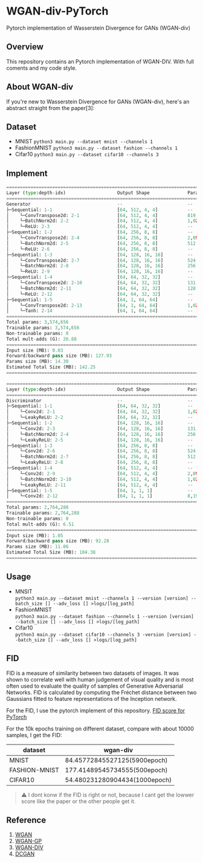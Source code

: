 # WGAN-div-PyTorch
Pytorch implementation of Wasserstein Divergence for GANs (WGAN-div)

## Overview
This repository contains an Pytorch implementation of WGAN-DIV.
With full coments and my code style.

## About WGAN-div
If you're new to Wasserstein Divergence for GANs (WGAN-div), here's an abstract straight from the paper[3]:


## Dataset 
- MNIST
`python3 main.py --dataset mnist --channels 1`
- FashionMNIST
`python3 main.py --dataset fashion --channels 1`
- Cifar10
`python3 main.py --dataset cifar10 --channels 3`

## Implement
```python
==========================================================================================
Layer (type:depth-idx)                   Output Shape              Param #
==========================================================================================
Generator                                --                        --
├─Sequential: 1-1                        [64, 512, 4, 4]           --
│    └─ConvTranspose2d: 2-1              [64, 512, 4, 4]           819,200
│    └─BatchNorm2d: 2-2                  [64, 512, 4, 4]           1,024
│    └─ReLU: 2-3                         [64, 512, 4, 4]           --
├─Sequential: 1-2                        [64, 256, 8, 8]           --
│    └─ConvTranspose2d: 2-4              [64, 256, 8, 8]           2,097,152
│    └─BatchNorm2d: 2-5                  [64, 256, 8, 8]           512
│    └─ReLU: 2-6                         [64, 256, 8, 8]           --
├─Sequential: 1-3                        [64, 128, 16, 16]         --
│    └─ConvTranspose2d: 2-7              [64, 128, 16, 16]         524,288
│    └─BatchNorm2d: 2-8                  [64, 128, 16, 16]         256
│    └─ReLU: 2-9                         [64, 128, 16, 16]         --
├─Sequential: 1-4                        [64, 64, 32, 32]          --
│    └─ConvTranspose2d: 2-10             [64, 64, 32, 32]          131,072
│    └─BatchNorm2d: 2-11                 [64, 64, 32, 32]          128
│    └─ReLU: 2-12                        [64, 64, 32, 32]          --
├─Sequential: 1-5                        [64, 1, 64, 64]           --
│    └─ConvTranspose2d: 2-13             [64, 1, 64, 64]           1,024
│    └─Tanh: 2-14                        [64, 1, 64, 64]           --
==========================================================================================
Total params: 3,574,656
Trainable params: 3,574,656
Non-trainable params: 0
Total mult-adds (G): 26.88
==========================================================================================
Input size (MB): 0.03
Forward/backward pass size (MB): 127.93
Params size (MB): 14.30
Estimated Total Size (MB): 142.25
==========================================================================================

==========================================================================================
Layer (type:depth-idx)                   Output Shape              Param #
==========================================================================================
Discriminator                            --                        --
├─Sequential: 1-1                        [64, 64, 32, 32]          --
│    └─Conv2d: 2-1                       [64, 64, 32, 32]          1,024
│    └─LeakyReLU: 2-2                    [64, 64, 32, 32]          --
├─Sequential: 1-2                        [64, 128, 16, 16]         --
│    └─Conv2d: 2-3                       [64, 128, 16, 16]         131,072
│    └─BatchNorm2d: 2-4                  [64, 128, 16, 16]         256
│    └─LeakyReLU: 2-5                    [64, 128, 16, 16]         --
├─Sequential: 1-3                        [64, 256, 8, 8]           --
│    └─Conv2d: 2-6                       [64, 256, 8, 8]           524,544
│    └─BatchNorm2d: 2-7                  [64, 256, 8, 8]           512
│    └─LeakyReLU: 2-8                    [64, 256, 8, 8]           --
├─Sequential: 1-4                        [64, 512, 4, 4]           --
│    └─Conv2d: 2-9                       [64, 512, 4, 4]           2,097,664
│    └─BatchNorm2d: 2-10                 [64, 512, 4, 4]           1,024
│    └─LeakyReLU: 2-11                   [64, 512, 4, 4]           --
├─Sequential: 1-5                        [64, 1, 1, 1]             --
│    └─Conv2d: 2-12                      [64, 1, 1, 1]             8,192
==========================================================================================
Total params: 2,764,288
Trainable params: 2,764,288
Non-trainable params: 0
Total mult-adds (G): 6.51
==========================================================================================
Input size (MB): 1.05
Forward/backward pass size (MB): 92.28
Params size (MB): 11.06
Estimated Total Size (MB): 104.38
==========================================================================================

```
## Usage
- MNSIT  
`python3 main.py --dataset mnist --channels 1 --version [version] --batch_size [] --adv_loss [] >logs/[log_path]`
- FashionMNIST  
`python3 main.py --dataset fashion --channels 1 --version [version] --batch_size [] --adv_loss [] >logs/[log_path]`
- Cifar10  
`python3 main.py --dataset cifar10 --channels 3 -version [version] --batch_size [] --adv_loss [] >logs/[log_path]`

## FID
FID is a measure of similarity between two datasets of images. It was shown to correlate well with human judgement of visual quality and is most often used to evaluate the quality of samples of Generative Adversarial Networks. FID is calculated by computing the Fréchet distance between two Gaussians fitted to feature representations of the Inception network.

For the FID, I use the pytorch implement of this repository. [FID score for PyTorch](https://github.com/mseitzer/pytorch-fid)

For the 10k epochs training on different dataset, compare with about 10000 samples, I get the FID: 

| dataset | wgan-div |
| ---- | ---- |
| MNIST | 84.45772845527125(5900epoch) |
| FASHION-MNIST | 177.41489545734555(500epoch) | 
| CIFAR10 | 54.480231280904434(1000epoch) |
 
> :warning: I dont konw if the FID is right or not, because I cant get the lowwer score like the paper or the other people get it. 

## Reference
1. [WGAN](https://arxiv.org/abs/1701.07875)
2. [WGAN-GP](https://arxiv.org/abs/1704.00028)
3. [WGAN-DIV](https://arxiv.org/abs/1712.01026)
4. [DCGAN](https://arxiv.org/abs/1511.06434)
